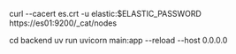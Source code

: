 curl --cacert es.crt -u elastic:$ELASTIC_PASSWORD https://es01:9200/_cat/nodes

cd backend
uv run uvicorn main:app --reload --host 0.0.0.0

